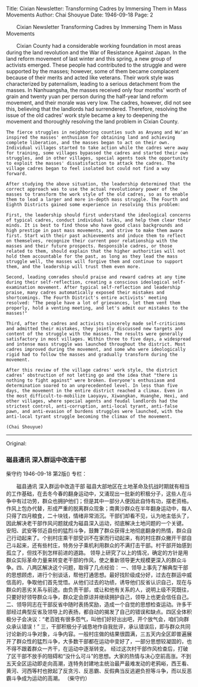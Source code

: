 Title: Cixian Newsletter: Transforming Cadres by Immersing Them in Mass Movements
Author: Chai Shouyue
Date: 1946-09-18
Page: 2

　　Cixian Newsletter
    Transforming Cadres by Immersing Them in Mass Movements

　　Cixian County had a considerable working foundation in most areas during the land revolution and the War of Resistance Against Japan. In the land reform movement of last winter and this spring, a new group of activists emerged. These people had contributed to the struggle and were supported by the masses; however, some of them became complacent because of their merits and acted like veterans. Their work style was characterized by paternalism, leading to a serious detachment from the masses. In Nanhuangsha, the masses received only four months' worth of grain and twenty yuan per person during the half-year land reform movement, and their morale was very low. The cadres, however, did not see this, believing that the landlords had surrendered. Therefore, resolving the issue of the old cadres' work style became a key to deepening the movement and thoroughly resolving the land problem in Cixian County.

    The fierce struggles in neighboring counties such as Anyang and Wu'an inspired the masses' enthusiasm for obtaining land and achieving complete liberation, and the masses began to act on their own. Individual villages started to take action while the cadres were away for training, some villages bypassed the cadres and started their own struggles, and in other villages, special agents took the opportunity to exploit the masses' dissatisfaction to attack the cadres. The village cadres began to feel isolated but could not find a way forward.

    After studying the above situation, the leadership determined that the correct approach was to use the actual revolutionary power of the masses to transform the work style of the old cadres, so as to enable them to lead a larger and more in-depth mass struggle. The Fourth and Eighth Districts gained some experience in resolving this problem:

    First, the leadership should first understand the ideological concerns of typical cadres, conduct individual talks, and help them clear their minds. It is best to find those who have good class backgrounds and high prestige in past mass movements, and strive to make them aware first. Start with their past achievements and induce them to reflect on themselves, recognize their current poor relationship with the masses and their future prospects. Responsible cadres, or those related to them, should explain that the higher authorities will not hold them accountable for the past, as long as they lead the mass struggle well, the masses will forgive them and continue to support them, and the leadership will trust them even more.

    Second, leading comrades should praise and reward cadres at any time during their self-reflection, creating a conscious ideological self-examination movement. After typical self-reflection and leadership praise, many cadres automatically exposed their mistakes and shortcomings. The Fourth District's entire activists' meeting resolved: "The people have a lot of grievances, let them vent them properly, hold a venting meeting, and let's admit our mistakes to the masses!"

    Third, after the cadres and activists sincerely made self-criticisms and admitted their mistakes, they jointly discussed new targets and content of the struggle with the masses. The results were generally satisfactory in most villages. Within three to five days, a widespread and intense mass struggle was launched throughout the district. Most cadres improved during the movement, and some who were ideologically rigid had to follow the masses and gradually transform during the movement.

    After this review of the village cadres' work style, the district cadres’ obstruction of not letting go and the idea that "there is nothing to fight against" were broken. Everyone's enthusiasm and determination soared to an unprecedented level. In less than five days, the movement in the entire district reached a climax. Even in the most difficult-to-mobilize Laoyayu, Xiwangkan, Huanghe, Hexi, and other villages, where special agents and feudal landlords had the strictest control, anti-corruption, anti-local tyrant, anti-false pawn, and anti-evasion of burdens struggles were launched, with the anti-local tyrant struggle becoming the climax of the movement.

    (Chai Shouyue)



<hr /> 

Original: 


### 磁县通讯  深入群运中改造干部
柴守约
1946-09-18
第2版()
专栏：

　　磁县通讯
    深入群运中改造干部
    磁县大部地区在土地革命及抗战时期就有相当的工作基础，在去冬今春的翻身运动中，又涌现出一批新的积极分子，这些人在斗争中有过功劳，群众也拥护他们；但是其中一部分人便因此自恃有功，摆老资格。作风上包办代替，形成严重的脱离群众现象；南黄沙群众在半年翻身运动中，每人只得了四月粮食，二十块钱，情绪非常消沉。干部们却看不见，认为地主低头了，因此解决老干部作风问题就成为磁县深入运动，彻底解决土地问题的一个关键。
    安阳、武安等邻近县份的猛烈斗争，鼓舞了群众获得土地彻底翻身的热情，群众自己行动起来了。个别村庄乘干部受训不在家而行动起来，有的村庄群众撇开干部自己斗起来，还有些村庄，特务分子乘机利用群众的不满打击干部。村干部开始感到孤立了，但找不到怎样前进的道路。
    领导上研究了以上的情况，确定的方针是用群众实际革命力量来转变老干部的作风，使之重新领导更大规模更深入的群众斗争。四、八两区解决这个问题，取得了几点经验：
    一、领导上事先了解典型干部的思想顾虑，进行个别谈话，帮他打通思想。最好找阶级成分好，过去在群运中威信高的，争取他们首先觉悟。从他们过去的功绩，诱导他们反省认识自己，现在与群众的恶劣关系与前途。由负责干部，或让和他有关系的人，说明上级不究既往，只要好好领导群众斗争，群众定会原谅并继续拥护自己，领导上也更会信任自己。
    二、领导同志在干部反省中随时表扬奖励，造成一个自觉的思想检查运动。许多干部经过典型反省及领导上的表扬，都自动的揭发了自己的错误和缺点。四区全体积极分子会决议：“老百姓有很多怨气，叫他们好好出出吧，开个放气会，咱们向群众承认错误！”
    三，干部积极分子诚恳地作自我批评，承认错误后，即与群众共同讨论新的斗争对象，斗争内容。一般村庄做的结果很圆满，三五天内全区即普遍展开了群众性的猛烈斗争，大多数干部都在运动中变好了，一部分思想较凝固的，也不得不跟着群众一齐干，在运动中逐渐转变。
    经过这次村干部作风检查后，打破了区干部不放手的阻碍和“没什么可斗”的思想。大家的热情与决心空前高涨。不到五天全区运动即走向高潮，连特务封建地主统治最严最难发动的老鸦峪，西王看、黄河、河西等村也掀起了反贪污、反恶霸、反假典当反逃避负担等斗争，而以反恶霸斗争成为运动的高潮。
    （柴守约）
